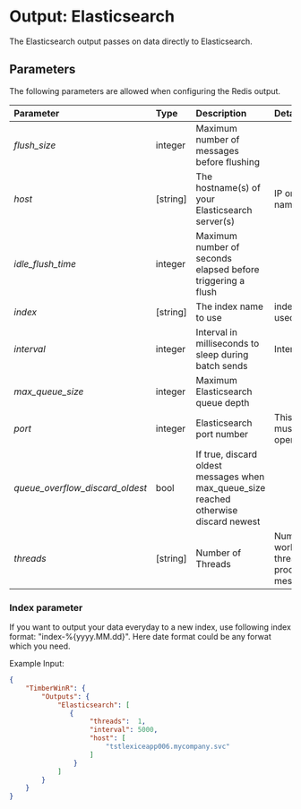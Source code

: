 # Output: Elasticsearch

The Elasticsearch output passes on data directly to Elasticsearch.

## Parameters
The following parameters are allowed when configuring the Redis output.

| Parameter     |   Type   |  Description                                                | Details               |  Default |
| :-------------|:---------|:------------------------------------------------------------| :---------------------------  | :-- |
| *flush_size*                    | integer  | Maximum number of messages before flushing           |   | 50000  |
| *host*                          | [string] | The hostname(s) of your Elasticsearch server(s) | IP or DNS name |  |
| *idle_flush_time*               | integer  | Maximum number of seconds elapsed before triggering a flush           |   | 10  |
| *index*                         | [string]    | The index name to use                                       | index used/created | logstash-yyyy.dd.mm |
| *interval*                      | integer  | Interval in milliseconds to sleep during batch sends        | Interval       | 5000 |
| *max_queue_size*                | integer  | Maximum Elasticsearch queue depth       |  | 50000 |
| *port*                          | integer  | Elasticsearch port number                                   | This port must be open  | 9200  |
| *queue_overflow_discard_oldest* | bool  | If true, discard oldest messages when max_queue_size reached otherwise discard newest |  | true |
| *threads*                       | [string]    | Number of Threads                         | Number of worker threads processing messages | 1 |

### Index parameter
If you want to output your data everyday to a new index, use following index format: "index-%{yyyy.MM.dd}". Here date format could be any forwat which you need.

Example Input:
```json
{
    "TimberWinR": {
        "Outputs": {
            "Elasticsearch": [
               { 
                    "threads":  1,   
                    "interval": 5000,                             
                    "host": [
                        "tstlexiceapp006.mycompany.svc"
                    ]
                }
            ]
		}
	}
}
```